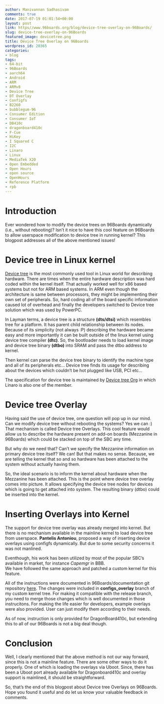 ```yaml
---
author: Manivannan Sadhasivam
comments: true
date: 2017-07-19 01:01:54+00:00
layout: post
link: https//www.96boards.org/blog/device-tree-overlay-on-96Boards/
slug: device-tree-overlay-on-96Boards
featured_image: devicetree.png
title: Device Tree Overlay on 96Boards
wordpress_id: 20365
categories:
- blog
tags:
- 64-bit
- 96Boards
- aarch64
- Android
- ARM
- ARMv8
- Device Tree
- DT Overlay
- Configfs
- B2260
- bubblegum-96
- Consumer Edition
- Consumer IoT
- DB410c
- dragonboard410c
- F-Cue
- HiKey
- I Squared C
- I2C
- Linaro
- Linux
- MediaTek X20
- Open Embedded
- Open Hours
- open source
- OpenHours
- Reference Platform
- rpb
---
```


# **Introduction**

Ever wondered how to modify the device trees on 96Boards dynamically (i.e., without rebooting)? Isn’t it nice to
have this cool feature on 96Boards to allow userspace modification to device tree in running kernel?
This blogpost addresses all of the above mentioned issues!

# **Device tree in Linux kernel**

[Device tree](http://elinux.org/Device_Tree_Reference) is the most commonly used tool in Linux world for describing hardware. There are times when the
entire hardware description was hard coded within the kernel itself. That actually worked well for x86 based systems
but not for ARM based systems. In ARM even though the architecture is same between processors, they might be
implementing their own set of peripherals. So, hard coding all of the board specific information caused lot of
overhead and finally the developers switched to Device tree solution which was used by PowerPC.

In Layman terms, a device tree is a structure **(dts/dtsi)** which resembles tree for a platform. It has parent
child relationship between its nodes. Because of its simplicity (not always :P) describing the hardware became
easy and more importantly it can be built outside of the linux kernel using device tree compiler **(dtc)**.
So, the bootloader needs to load kernel image and device tree binary **(dtbo)** into SRAM and pass the dtbo address to kernel.

Then kernel can parse the device tree binary to identify the machine type and all of its peripherals etc…
Device tree finds its usage for describing about the devices which couldn’t be hot plugged like USB, PCI etc…

The specification for device tree is maintained by [Device tree Org](https://www.devicetree.org/) in which Linaro
is also one of the member.

# **Device tree Overlay**

Having said the use of device tree, one question will pop up in our mind. Can we modify device tree without
rebooting the systems? Yes we can :) That mechanism is called Device tree Overlays. This cool feature would
allow us to describe the hardware present on add-on boards (Mezzanine in 96Boards) which could be stacked on
top of the SBC any time.

But why do we need that? Can’t we specify the Mezzanine information on primary device tree itself? We can!
But that makes no sense. Because, we are telling the kernel that so and so hardware has been attached to the
system without actually having them.

So, the ideal scenario is to inform the kernel about hardware when the Mezzanine has been attached. This is
the point where device tree overlay comes into picture. It allows specifying the device tree nodes for devices
which is going to get attached into system. The resulting binary (dtbo) could be inserted into the kernel.

# **Inserting Overlays into Kernel**

The support for device tree overlay was already merged into kernel. But there is no mechanism available in
the mainline kernel to load device tree from userspace. **Pantelis Antoniou**, proposed a way of inserting device
overlays using configfs dynamically. But due to some security concerns it was not manlined.

Eventhough, his work has been utilized by most of the popular SBC’s available in market, for instance *Capemgr* in BBB.  
We have followed the same approach and patched a custom kernel for this feature.

All of the instructions were documented in 96Boards/documentation git repository
[here](https://github.com/96boards/documentation/blob/master/ConsumerEdition/DragonBoard-410c/Guides/dt-overlays.md). The changes were included in **configs_overlay** branch of my custom kernel tree. For making it compatible with
the release branch, you need to merge those changes which is well documented in those instrucitons. For making the
life easier for developers, example overlays were also provided. User can just modify them according to their needs.

As of now, instruction is only provided for DragonBoard410c, but extending this to all of our 96Boards is not a
big deal though.

# **Conclusion**

Well, I clearly mentioned that the above method is not our way forward, since this is not a mainline feature.
There are some other ways to do it properly. One of which is loading the overlays via Uboot. Since, there has
been a Uboot port already available for Dragonboard410c and overlay support is mainlined, it should be straightforward.

So, that’s the end of this blogpost about Device tree Overlays on 96Boards. Hope you found it useful and do
let us know your valuable feedback in comments.
